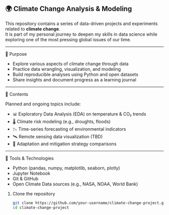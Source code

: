 ## 🌍 Climate Change Analysis & Modeling

This repository contains a series of data-driven projects and experiments related to **climate change**.  
It is part of my personal journey to deepen my skills in data science while exploring one of the most pressing global issues of our time.

---

 🧭 Purpose

- Explore various aspects of climate change through data
- Practice data wrangling, visualization, and modeling
- Build reproducible analyses using Python and open datasets
- Share insights and document progress as a learning journal

---

 📁 Contents

Planned and ongoing topics include:

- 📊 Exploratory Data Analysis (EDA) on temperature & CO₂ trends  
- 🌡️ Climate risk modeling (e.g., droughts, floods)  
- 📉 Time-series forecasting of environmental indicators  
- 🛰️ Remote sensing data visualization (TBD)  
- 🧩 Adaptation and mitigation strategy comparisons

---

 🔧 Tools & Technologies

- Python (pandas, numpy, matplotlib, seaborn, plotly)
- Jupyter Notebook
- Git & GitHub
- Open Climate Data sources (e.g., NASA, NOAA, World Bank)


1. Clone the repository  
   ```bash
   git clone https://github.com/your-username/climate-change-project.git
   cd climate-change-project
